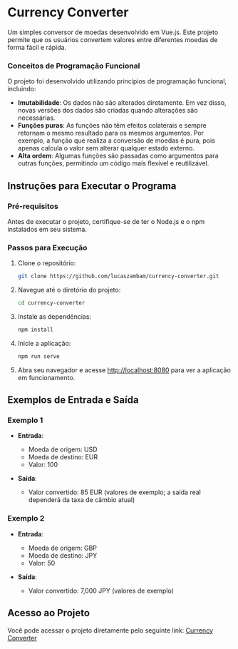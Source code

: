 # Currency Converter

Um simples conversor de moedas desenvolvido em Vue.js. Este projeto permite que os usuários convertem valores entre diferentes moedas de forma fácil e rápida.

### Conceitos de Programação Funcional

O projeto foi desenvolvido utilizando princípios de programação funcional, incluindo:

- **Imutabilidade**: Os dados não são alterados diretamente. Em vez disso, novas versões dos dados são criadas quando alterações são necessárias.
- **Funções puras**: As funções não têm efeitos colaterais e sempre retornam o mesmo resultado para os mesmos argumentos. Por exemplo, a função que realiza a conversão de moedas é pura, pois apenas calcula o valor sem alterar qualquer estado externo.
- **Alta ordem**: Algumas funções são passadas como argumentos para outras funções, permitindo um código mais flexível e reutilizável.

## Instruções para Executar o Programa

### Pré-requisitos

Antes de executar o projeto, certifique-se de ter o Node.js e o npm instalados em seu sistema.

### Passos para Execução

1. Clone o repositório:
   ```bash
   git clone https://github.com/lucaszambam/currency-converter.git
   ```

2. Navegue até o diretório do projeto:
   ```bash
   cd currency-converter
   ```

3. Instale as dependências:
   ```bash
   npm install
   ```

4. Inicie a aplicação:
   ```bash
   npm run serve
   ```

5. Abra seu navegador e acesse [http://localhost:8080](http://localhost:8080) para ver a aplicação em funcionamento.

## Exemplos de Entrada e Saída

### Exemplo 1
- **Entrada**: 
  - Moeda de origem: USD
  - Moeda de destino: EUR
  - Valor: 100

- **Saída**: 
  - Valor convertido: 85 EUR (valores de exemplo; a saída real dependerá da taxa de câmbio atual)

### Exemplo 2
- **Entrada**:
  - Moeda de origem: GBP
  - Moeda de destino: JPY
  - Valor: 50

- **Saída**: 
  - Valor convertido: 7,000 JPY (valores de exemplo)

## Acesso ao Projeto

Você pode acessar o projeto diretamente pelo seguinte link: [Currency Converter](https://currency-converter-lucas-zambam.vercel.app/)
